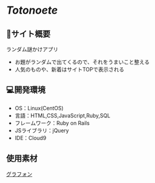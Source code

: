 # ***Totonoete***

## :pencil:サイト概要
ランダム謎かけアプリ
- お題がランダムで出てくるので、それをうまいこと整える
- 人気のものや、新着はサイトTOPで表示される

## :computer:開発環境
- OS：Linux(CentOS)
- 言語：HTML,CSS,JavaScript,Ruby,SQL
- フレームワーク：Ruby on Rails
- JSライブラリ：jQuery
- IDE：Cloud9

## 使用素材
[グラフォン](https://graphon.jp/main/index)